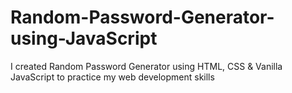 # Random-Password-Generator-using-JavaScript
I created Random Password Generator using HTML, CSS &amp; Vanilla JavaScript to practice my web development skills
